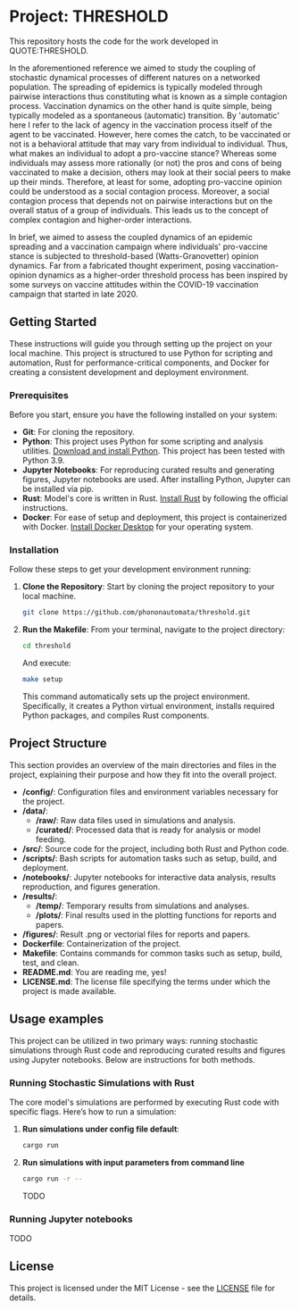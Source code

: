 
# Project: THRESHOLD

This repository hosts the code for the work developed in QUOTE:THRESHOLD.

In the aforementioned reference we aimed to study the coupling of stochastic dynamical processes of different natures on a networked population. The spreading of epidemics is typically modeled through pairwise interactions thus constituting what is known as a simple contagion process. Vaccination dynamics on the other hand is quite simple, being typically modeled as a spontaneous (automatic) transition. By 'automatic' here I refer to the lack of agency in the vaccination process itself of the agent to be vaccinated. However, here comes the catch, to be vaccinated or not is a behavioral attitude that may vary from individual to individual. Thus, what makes an individual to adopt a pro-vaccine stance? Whereas some individuals may assess more rationally (or not) the pros and cons of being vaccinated to make a decision, others may look at their social peers to make up their minds. Therefore, at least for some, adopting pro-vaccine opinion could be understood as a social contagion process. Moreover, a social contagion process that depends not on pairwise interactions but on the overall status of a group of individuals. This leads us to the concept of complex contagion and higher-order interactions.

In brief, we aimed to assess the coupled dynamics of an epidemic spreading and a vaccination campaign where individuals' pro-vaccine stance is subjected to threshold-based (Watts-Granovetter) opinion dynamics. Far from a fabricated thought experiment, posing vaccination-opinion dynamics as a higher-order threshold process has been inspired by some surveys on vaccine attitudes within the COVID-19 vaccination campaign that started in late 2020.

## Getting Started

These instructions will guide you through setting up the project on your local machine. This project is structured to use Python for scripting and automation, Rust for performance-critical components, and Docker for creating a consistent development and deployment environment.

### Prerequisites

Before you start, ensure you have the following installed on your system:

- **Git**: For cloning the repository.
- **Python**: This project uses Python for some scripting and analysis utilities. [Download and install Python](https://www.python.org/downloads/). This project has been tested with Python 3.9.
- **Jupyter Notebooks**: For reproducing curated results and generating figures, Jupyter notebooks are used. After installing Python, Jupyter can be installed via pip.
- **Rust**: Model's core is written in Rust. [Install Rust](https://www.rust-lang.org/tools/install) by following the official instructions.
- **Docker**: For ease of setup and deployment, this project is containerized with Docker. [Install Docker Desktop](https://docs.docker.com/desktop/) for your operating system.

### Installation

Follow these steps to get your development environment running:

1. **Clone the Repository**:
   Start by cloning the project repository to your local machine.
   ```bash
   git clone https://github.com/phononautomata/threshold.git
   ```

2. **Run the Makefile**:
   From your terminal, navigate to the project directory:
   ```bash
   cd threshold
   ```
   And execute:
   ```bash
   make setup
   ```
   This command automatically sets up the project environment. Specifically, it creates a Python virtual environment, installs required Python packages, and compiles Rust components.

## Project Structure

This section provides an overview of the main directories and files in the project, explaining their purpose and how they fit into the overall project.

- **/config/**: Configuration files and environment variables necessary for the project.
- **/data/**:
  - **/raw/**: Raw data files used in simulations and analysis.
  - **/curated/**: Processed data that is ready for analysis or model feeding.
- **/src/**: Source code for the project, including both Rust and Python code.
- **/scripts/**: Bash scripts for automation tasks such as setup, build, and deployment.
- **/notebooks/**: Jupyter notebooks for interactive data analysis, results reproduction, and figures generation.
- **/results/**:
  - **/temp/**: Temporary results from simulations and analyses.
  - **/plots/**: Final results used in the plotting functions for reports and papers.
- **/figures/**: Result .png or vectorial files for reports and papers.
- **Dockerfile**: Containerization of the project.
- **Makefile**: Contains commands for common tasks such as setup, build, test, and clean.
- **README.md**: You are reading me, yes!
- **LICENSE.md**: The license file specifying the terms under which the project is made available.

## Usage examples
This project can be utilized in two primary ways: running stochastic simulations through Rust code and reproducing curated results and figures using Jupyter notebooks. Below are instructions for both methods.

### Running Stochastic Simulations with Rust

The core model's simulations are performed by executing Rust code with specific flags. Here’s how to run a simulation:

1. **Run simulations under config file default**:
   ```bash
   cargo run
   ````

2. **Run simulations with input parameters from command line**
   ```bash
   cargo run -r --
   ```

   TODO

### Running Jupyter notebooks
TODO

## License
This project is licensed under the MIT License - see the [LICENSE](LICENSE) file for details.
